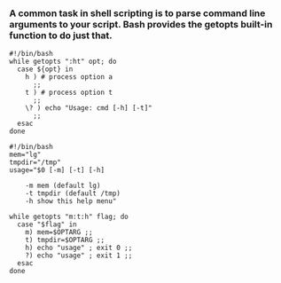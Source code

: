 ### A common task in shell scripting is to parse command line arguments to your script. Bash provides the getopts built-in function to do just that. 

```
#!/bin/bash
while getopts ":ht" opt; do
  case ${opt} in
    h ) # process option a
      ;;
    t ) # process option t
      ;;
    \? ) echo "Usage: cmd [-h] [-t]"
      ;;
  esac
done
```

```
#!/bin/bash
mem="lg"
tmpdir="/tmp"
usage="$0 [-m] [-t] [-h]

    -m mem (default lg)
    -t tmpdir (default /tmp)
    -h show this help menu"

while getopts "m:t:h" flag; do
  case "$flag" in
    m) mem=$OPTARG ;;
    t) tmpdir=$OPTARG ;;
    h) echo "usage" ; exit 0 ;;
    ?) echo "usage" ; exit 1 ;;
  esac
done
```
